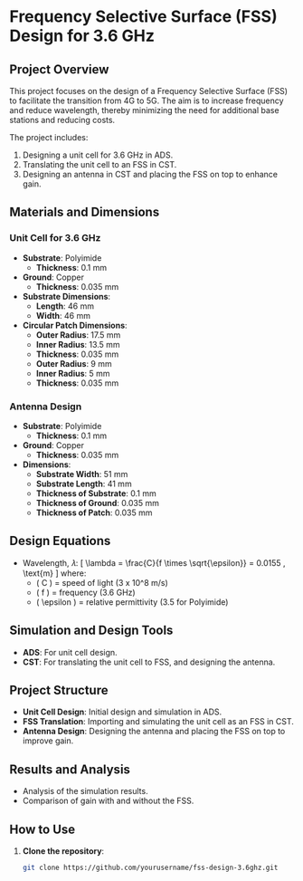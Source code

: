 # Frequency Selective Surface (FSS) Design for 3.6 GHz

## Project Overview
This project focuses on the design of a Frequency Selective Surface (FSS) to facilitate the transition from 4G to 5G. The aim is to increase frequency and reduce wavelength, thereby minimizing the need for additional base stations and reducing costs.

The project includes:
1. Designing a unit cell for 3.6 GHz in ADS.
2. Translating the unit cell to an FSS in CST.
3. Designing an antenna in CST and placing the FSS on top to enhance gain.

## Materials and Dimensions

### Unit Cell for 3.6 GHz
- **Substrate**: Polyimide
  - **Thickness**: 0.1 mm
- **Ground**: Copper
  - **Thickness**: 0.035 mm
- **Substrate Dimensions**:
  - **Length**: 46 mm
  - **Width**: 46 mm
- **Circular Patch Dimensions**:
  - **Outer Radius**: 17.5 mm
  - **Inner Radius**: 13.5 mm
  - **Thickness**: 0.035 mm
  - **Outer Radius**: 9 mm
  - **Inner Radius**: 5 mm
  - **Thickness**: 0.035 mm

### Antenna Design
- **Substrate**: Polyimide
  - **Thickness**: 0.1 mm
- **Ground**: Copper
  - **Thickness**: 0.035 mm
- **Dimensions**:
  - **Substrate Width**: 51 mm
  - **Substrate Length**: 41 mm
  - **Thickness of Substrate**: 0.1 mm
  - **Thickness of Ground**: 0.035 mm
  - **Thickness of Patch**: 0.035 mm

## Design Equations
- Wavelength, 𝜆:
  \[
  \lambda = \frac{C}{f \times \sqrt{\epsilon}} = 0.0155 \, \text{m}
  \]
  where:
  - \( C \) = speed of light (3 x 10^8 m/s)
  - \( f \) = frequency (3.6 GHz)
  - \( \epsilon \) = relative permittivity (3.5 for Polyimide)

## Simulation and Design Tools
- **ADS**: For unit cell design.
- **CST**: For translating the unit cell to FSS, and designing the antenna.

## Project Structure
- **Unit Cell Design**: Initial design and simulation in ADS.
- **FSS Translation**: Importing and simulating the unit cell as an FSS in CST.
- **Antenna Design**: Designing the antenna and placing the FSS on top to improve gain.

## Results and Analysis
- Analysis of the simulation results.
- Comparison of gain with and without the FSS.

## How to Use
1. **Clone the repository**:
   ```sh
   git clone https://github.com/yourusername/fss-design-3.6ghz.git
